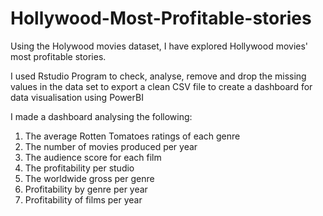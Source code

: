 # Hollywood-Most-Profitable-stories

Using the Holywood movies dataset, I have explored Hollywood movies' most profitable stories.

I used Rstudio Program to check, analyse, remove and drop the missing values in the data set to export a clean CSV file to create a dashboard for data visualisation using PowerBI

I made a dashboard analysing the following:
1. The average Rotten Tomatoes ratings of each genre​
2. The number of movies produced per year ​
3. The audience score for each film  ​
4. The profitability per studio ​
5. The worldwide gross per genre
6. Profitability by genre per year
7. Profitability of films per year
